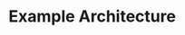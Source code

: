 # Example Architecture

<Mermaid :value="`
  flowchart TD
    a(Tentacle PLC)
    b(Tentacle PLC UI)
    c(Code Server)
    d(Web Browser)
    e(MQTT Broker)
    f(MQTT Client)
    g(remote I/O)
    f <--> e
    d --> b & c
    e <-- Sparkplug B --> a
    subgraph ipc[Linux IPC]
    subgraph Docker
    b & c --> a
    end
    end
    a <--> g
`"/>

